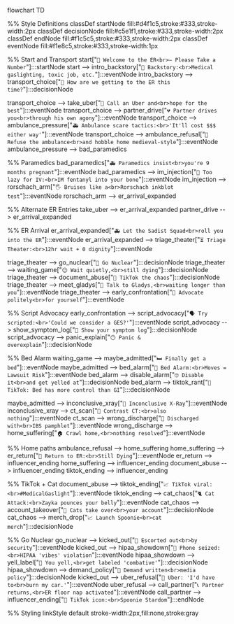 flowchart TD

  %% Style Definitions
  classDef startNode fill:#d4f1c5,stroke:#333,stroke-width:2px
  classDef decisionNode fill:#c5e1f1,stroke:#333,stroke-width:2px
  classDef endNode fill:#f1c5c5,stroke:#333,stroke-width:2px
  classDef eventNode fill:#f1e8c5,stroke:#333,stroke-width:1px

  %% Start and Transport
  start["`🧨 Welcome to the ER<br>— Please Take a Number`"]:::startNode
  start --> intro_backstory["`📜 Backstory:<br>Medical gaslighting, toxic job, etc.`"]:::eventNode
  intro_backstory --> transport_choice["`🚗 How are we getting to the ER this time?`"]:::decisionNode

  transport_choice --> take_uber["`🛞 Call an Uber and<br>hope for the best`"]:::eventNode
  transport_choice --> partner_drive["`💔 Partner drives you<br>through his own agony`"]:::eventNode
  transport_choice --> ambulance_pressure["`🚑 Ambulance scare tactics:<br>'It'll cost $$$ either way'`"]:::eventNode
  transport_choice --> ambulance_refusal["`🚪 Refuse the ambulance<br>and hobble home medieval-style`"]:::eventNode
  ambulance_pressure --> bad_paramedics

  %% Paramedics
  bad_paramedics["`🚑 Paramedics insist<br>you're 9 months pregnant`"]:::eventNode
  bad_paramedics --> im_injection["`💉 Too lazy for IV:<br>IM fentanyl into your bone`"]:::eventNode
  im_injection --> rorschach_arm["`🖐️ Bruises like a<br>Rorschach inkblot test`"]:::eventNode
  rorschach_arm --> er_arrival_expanded

  %% Alternate ER Entries
  take_uber --> er_arrival_expanded
  partner_drive --> er_arrival_expanded

  %% ER Arrival
  er_arrival_expanded["`🚑 Let the Sadist Squad<br>roll you into the ER`"]:::eventNode
  er_arrival_expanded --> triage_theater["`⏳ Triage Theater:<br>12hr wait + 0 dignity`"]:::eventNode

  triage_theater --> go_nuclear["`🧨 Go Nuclear`"]:::decisionNode
  triage_theater --> waiting_game["`😐 Wait quietly,<br>still dying`"]:::decisionNode
  triage_theater --> document_abuse["`📱 TikTok the chaos`"]:::decisionNode
  triage_theater --> meet_gladys["`🧓 Talk to Gladys,<br>waiting longer than you`"]:::eventNode
  triage_theater --> early_confrontation["`📢 Advocate politely<br>for yourself`"]:::eventNode

  %% Script Advocacy
  early_confrontation --> script_advocacy["`🗣️ Try scripted:<br>'Could we consider a GES?'`"]:::eventNode
  script_advocacy --> show_symptom_log["`📱 Show your symptom log`"]:::decisionNode
  script_advocacy --> panic_explain["`😶 Panic & overexplain`"]:::decisionNode

  %% Bed Alarm
  waiting_game --> maybe_admitted["`🛏️ Finally get a bed`"]:::eventNode
  maybe_admitted --> bed_alarm["`🚨 Bed Alarm:<br>Moves = Lawsuit Risk`"]:::eventNode
  bed_alarm --> disable_alarm["`🙄 Disable it<br>and get yelled at`"]:::decisionNode
  bed_alarm --> tiktok_rant["`📢 TikTok: Bed has more control than GI`"]:::decisionNode

  maybe_admitted --> inconclusive_xray["`📸 Inconclusive X-Ray`"]:::eventNode
  inconclusive_xray --> ct_scan["`🧪 Contrast CT:<br>also nothing`"]:::eventNode
  ct_scan --> wrong_discharge["`📝 Discharged with<br>IBS pamphlet`"]:::eventNode
  wrong_discharge --> home_suffering["`🏠 Crawl home,<br>nothing resolved`"]:::eventNode

  %% Home paths
  ambulance_refusal --> home_suffering
  home_suffering --> er_return["`🔁 Return to ER:<br>Still Dying`"]:::eventNode
  er_return --> influencer_ending
  home_suffering --> influencer_ending
  document_abuse --> influencer_ending
  tiktok_ending --> influencer_ending

  %% TikTok + Cat
  document_abuse --> tiktok_ending["`📈 TikTok viral:<br>#MedicalGaslight`"]:::eventNode
  tiktok_ending --> cat_chaos["`🐈 Cat Attack:<br>Zayka pounces your belly`"]:::eventNode
  cat_chaos --> account_takeover["`🐾 Cats take over<br>your account`"]:::decisionNode
  cat_chaos --> merch_drop["`📈 Launch Spoonie<br>cat merch`"]:::decisionNode

  %% Go Nuclear
  go_nuclear --> kicked_out["`👣 Escorted out<br>by security`"]:::eventNode
  kicked_out --> hipaa_showdown["`🚪 Phone seized:<br>HIPAA 'vibes' violation`"]:::eventNode
  hipaa_showdown --> yell_label["`🤬 You yell,<br>get labeled 'combative'`"]:::decisionNode
  hipaa_showdown --> demand_policy["`📜 Demand written<br>media policy`"]:::decisionNode
  kicked_out --> uber_refusal["`🚫 Uber: 'I'd have to<br>burn my car.'`"]:::eventNode
  uber_refusal --> call_partner["`📞 Partner returns,<br>ER floor nap activated`"]:::eventNode
  call_partner --> influencer_ending["`📸 TikTok icon:<br>Spoonie Stardom`"]:::endNode

  %% Styling
  linkStyle default stroke-width:2px,fill:none,stroke:gray